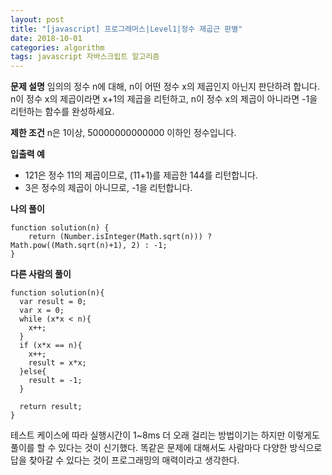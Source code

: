 ```yaml
---
layout: post
title: "[javascript] 프로그래머스|Level1|정수 제곱근 판별"
date: 2018-10-01
categories: algorithm
tags: javascript 자바스크립트 알고리즘
---
```

**문제 설명**
임의의 정수 n에 대해, n이 어떤 정수 x의 제곱인지 아닌지 판단하려 합니다.
n이 정수 x의 제곱이라면 x+1의 제곱을 리턴하고, n이 정수 x의 제곱이 아니라면 -1을 리턴하는 함수를 완성하세요.

**제한 조건**
n은 1이상, 50000000000000 이하인 정수입니다.

**입출력 예**
- 121은 정수 11의 제곱이므로, (11+1)를 제곱한 144를 리턴합니다.
- 3은 정수의 제곱이 아니므로, -1을 리턴합니다.

**나의 풀이**
~~~
function solution(n) {
    return (Number.isInteger(Math.sqrt(n))) ? Math.pow((Math.sqrt(n)+1), 2) : -1;
}
~~~

**다른 사람의 풀이**
~~~
function solution(n){
  var result = 0;
  var x = 0;
  while (x*x < n){
    x++;
  }
  if (x*x == n){
    x++;
    result = x*x;
  }else{
    result = -1;
  }

  return result;
}
~~~
테스트 케이스에 따라 실행시간이 1~8ms 더 오래 걸리는 방법이기는 하지만 이렇게도 풀이를 할 수 있다는 것이 신기했다. 똑같은 문제에 대해서도 사람마다 다양한 방식으로 답을 찾아갈 수 있다는 것이 프로그래밍의 매력이라고 생각한다.


